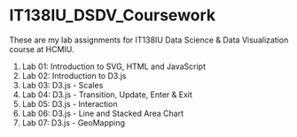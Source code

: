 # IT138IU_DSDV_Coursework
These are my lab assignments for IT138IU Data Science & Data Visualization course at HCMIU.
1. Lab 01: Introduction to SVG, HTML and JavaScript
2. Lab 02: Introduction to D3.js
3. Lab 03: D3.js - Scales
4. Lab 04: D3.js - Transition, Update, Enter & Exit
5. Lab 05: D3.js - Interaction
6. Lab 06: D3.js - Line and Stacked Area Chart
7. Lab 07: D3.js - GeoMapping
